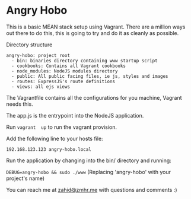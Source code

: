 Angry Hobo
============
This is a basic MEAN stack setup using Vagrant. There are a million ways out
there to do this, this is going to try and do it as cleanly as possible.

Directory structure

    angry-hobo: project root
      - bin: binaries directory containing www startup script
      - cookbooks: Contains all Vagrant cookbooks
      - node_modules: NodeJS modules directory
      - public: All public facing files, ie js, styles and images
      - routes: ExpressJS's route definitions
      - views: all ejs views


The Vagrantfile contains all the configurations for you machine, Vagrant needs this.

The app.js is the entrypoint into the NodeJS application.

Run `vagrant  up` to run the vagrant provision.

Add the following line to your hosts file:

`192.168.123.123 angry-hobo.local`

Run the application by changing into the bin/ directory and running:

`DEBUG=angry-hobo && sudo ./www` (Replacing 'angry-hobo' with your project's name)

You can reach me at zahid@zmhr.me with questions and comments :)
